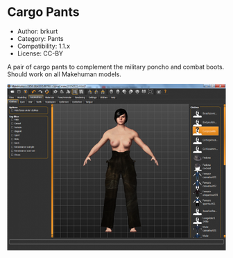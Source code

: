 # Cargo Pants

* Author: brkurt
* Category: Pants
* Compatibility: 1.1.x
* License: CC-BY

A pair of cargo pants to complement the military poncho and combat boots. Should work on all Makehuman models. 

![Example](cargopants1MHGUI.png)

